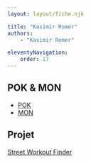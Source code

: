 ```yaml
---
layout: layout/fiche.njk

title: "Kasimir Romer"
authors:
    - "Kasimir Romer"

eleventyNavigation:
    order: 17
---
```


## POK & MON

* [POK](./pok)
* [MON](./mon)

## Projet

[Street Workout Finder](../_projets/SWF/)
